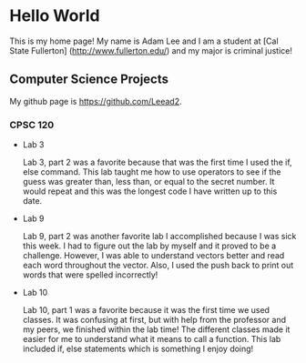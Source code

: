 # Hello World
This is my home page! My name is Adam Lee and I am a student at [Cal State Fullerton] (http://www.fullerton.edu/) and my major is criminal justice!
## Computer Science Projects
My github page is https://github.com/Leead2.
### CPSC 120
* Lab 3

    Lab 3, part 2 was a favorite because that was the first time I used the if, else command. This lab taught me how to use operators to see if the guess was greater than, less than, or equal to the secret number. It would repeat and this was the longest code I have written up to this date.
* Lab 9

    Lab 9, part 2 was another favorite lab I accomplished because I was sick this week. I had to figure out the lab by myself and it proved to be a challenge. However, I was able to understand vectors better and read each word throughout the vector. Also, I used the push back to print out words that were spelled incorrectly!
* Lab 10

    Lab 10, part 1 was a favorite because it was the first time we used classes. It was confusing at first, but with help from the professor and my peers, we finished within the lab time! The different classes made it easier for me to understand what it means to call a function. This lab included if, else statements which is something I enjoy doing!